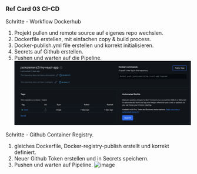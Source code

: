 
### Ref Card 03 CI-CD

Schritte - Workflow Dockerhub

1. Projekt pullen und remote source auf eigenes repo wechslen.
2. Dockerfile erstellen, mit einfachen copy & build process.
3. Docker-publish.yml file erstellen und korrekt initialisieren.
4. Secrets auf Github erstellen.
5. Pushen und warten auf die Pipeline.
![image](/resources/Screenshot%202024-09-26%20at%2007.51.04.png)

Schritte - Github Container Registry.
1. gleiches Dockerfile, Docker-registry-publish erstellt und korrekt definiert.
2. Neuer Github Token erstellen und in Secrets speichern.
3. Pushen und warten auf Pipeline.
![image](/resources/Screenshot%202024-09-26)


